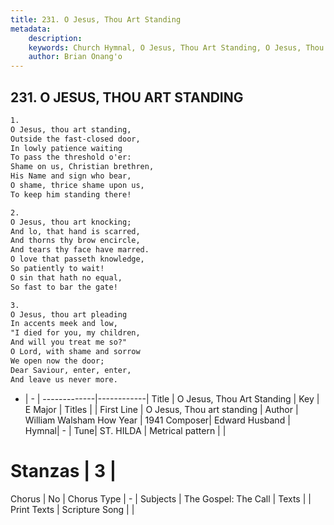 ```yaml
---
title: 231. O Jesus, Thou Art Standing
metadata:
    description: 
    keywords: Church Hymnal, O Jesus, Thou Art Standing, O Jesus, Thou art standing, 
    author: Brian Onang'o
---
```



## 231. O JESUS, THOU ART STANDING

```txt
1.
O Jesus, thou art standing, 
Outside the fast-closed door, 
In lowly patience waiting 
To pass the threshold o'er: 
Shame on us, Christian brethren, 
His Name and sign who bear, 
O shame, thrice shame upon us, 
To keep him standing there! 

2.
O Jesus, thou art knocking; 
And lo, that hand is scarred, 
And thorns thy brow encircle, 
And tears thy face have marred. 
O love that passeth knowledge, 
So patiently to wait! 
O sin that hath no equal, 
So fast to bar the gate! 

3.
O Jesus, thou art pleading 
In accents meek and low, 
"I died for you, my children, 
And will you treat me so?" 
O Lord, with shame and sorrow 
We open now the door; 
Dear Saviour, enter, enter, 
And leave us never more.

```

- |   -  |
-------------|------------|
Title | O Jesus, Thou Art Standing |
Key | E Major |
Titles |  |
First Line | O Jesus, Thou art standing |
Author | William Walsham How
Year | 1941
Composer| Edward Husband |
Hymnal|  - |
Tune| ST. HILDA |
Metrical pattern | |
# Stanzas | 3 |
Chorus | No |
Chorus Type | - |
Subjects | The Gospel: The Call |
Texts |  |
Print Texts | 
Scripture Song |  |
  
